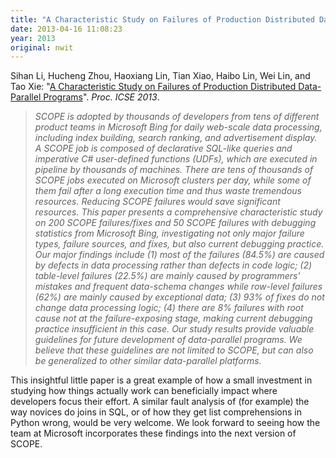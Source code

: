 ```yaml
---
title: "A Characteristic Study on Failures of Production Distributed Data-Parallel Programs"
date: 2013-04-16 11:08:23
year: 2013
original: nwit
---
```

<p>Sihan Li, Hucheng Zhou, Haoxiang Lin, Tian Xiao, Haibo Lin, Wei Lin, and Tao Xie: "<a href="http://research.microsoft.com/apps/pubs/default.aspx?id=185279">A Characteristic Study on Failures of Production Distributed Data-Parallel Programs</a>". <em>Proc. ICSE 2013</em>.</p>
<blockquote><em>SCOPE is adopted by thousands of developers from tens of different product teams in Microsoft Bing for daily web-scale data processing, including index building, search ranking, and advertisement display. A SCOPE job is composed of declarative SQL-like queries and imperative C# user-defined functions (UDFs), which are executed in pipeline by thousands of machines. There are tens of thousands of SCOPE jobs executed on Microsoft clusters per day, while some of them fail after a long execution time and thus waste tremendous resources. Reducing SCOPE failures would save significant resources.
This paper presents a comprehensive characteristic study on 200 SCOPE failures/fixes and 50 SCOPE failures with debugging statistics from Microsoft Bing, investigating not only major failure types, failure sources, and fixes, but also current debugging practice. Our major findings include (1) most of the failures (84.5%) are caused by defects in data processing rather than defects in code logic; (2) table-level failures (22.5%) are mainly caused by programmers' mistakes and frequent data-schema changes while row-level failures (62%) are mainly caused by exceptional data; (3) 93% of fixes do not change data processing logic; (4) there are 8% failures with root cause not at the failure-exposing stage, making current debugging practice insufficient in this case. Our study results provide valuable guidelines for future development of data-parallel programs. We believe that these guidelines are not limited to SCOPE, but can also be generalized to other similar data-parallel platforms.</em></blockquote>
<p>This insightful little paper is a great example of how a small investment in studying how things actually work can beneficially impact where developers focus their effort. A similar fault analysis of (for example) the way novices do joins in SQL, or of how they get list comprehensions in Python wrong, would be very welcome. We look forward to seeing how the team at Microsoft incorporates these findings into the next version of SCOPE.</p>
